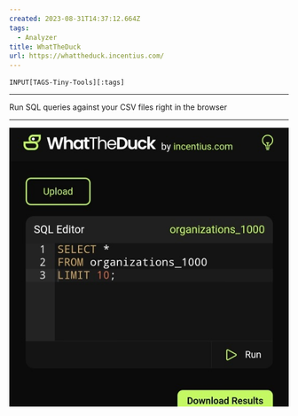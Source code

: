 ```yaml
---
created: 2023-08-31T14:37:12.664Z
tags: 
  - Analyzer
title: WhatTheDuck
url: https://whattheduck.incentius.com/
---
```

```meta-bind
INPUT[TAGS-Tiny-Tools][:tags]
```

___
Run SQL queries against your CSV files right in the browser
___

![](_attachments/whattheduck.jpg)
